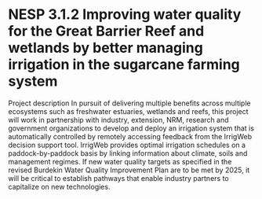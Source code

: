 # NESP 3.1.2 Improving water quality for the Great Barrier Reef and wetlands by better managing irrigation in the sugarcane farming system

Project description	In pursuit of delivering multiple benefits across multiple ecosystems such as freshwater estuaries, wetlands and reefs, this project will work in partnership with industry, extension, NRM, research and government organizations to develop and deploy an irrigation system that is automatically controlled by remotely accessing feedback from the IrrigWeb decision support tool. IrrigWeb provides optimal irrigation schedules on a paddock-by-paddock basis by linking information about climate, soils and management regimes. If new water quality targets as specified in the revised Burdekin Water Quality Improvement Plan are to be met by 2025, it will be critical to establish pathways that enable industry partners to capitalize on new technologies.
